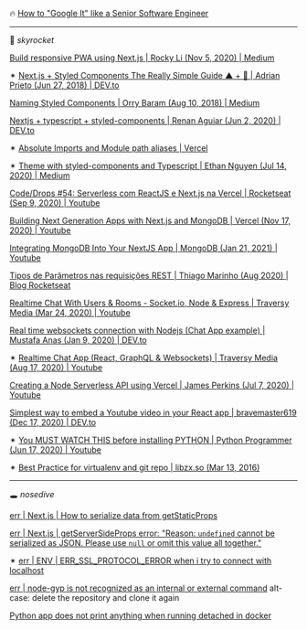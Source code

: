 🔥 [How to "Google It" like a Senior Software Engineer](https://www.youtube.com/watch?v=cEBkvm0-rg0) 

---

🚀 _skyrocket_ 

[Build responsive PWA using Next.js | Rocky Li (Nov 5, 2020) | Medium](https://rockyli.medium.com/build-responsive-pwa-using-next-js-ac437adac5b3)

✴ [Next.js + Styled Components The Really Simple Guide ▲ + 💅 | Adrian Prieto (Jun 27, 2018) | DEV.to](https://dev.to/aprietof/nextjs--styled-components-the-really-simple-guide----101c)

[Naming Styled Components | Orry Baram (Aug 10, 2018) | Medium](https://medium.com/inturn-eng/naming-styled-components-d7097950a245)

[Nextjs + typescript + styled-components | Renan Aguiar (Jun 2, 2020) | DEV.to](https://dev.to/rffaguiar/nextjs-typescript-styled-components-1i3m)

✴ [Absolute Imports and Module path aliases | Vercel](https://nextjs.org/docs/advanced-features/module-path-aliases)

✴ [Theme with styled-components and Typescript | Ethan Nguyen (Jul 14, 2020) | Medium](https://medium.com/rbi-tech/theme-with-styled-components-and-typescript-209244ec15a3)

[Code/Drops #54: Serverless com ReactJS e Next.js na Vercel | Rocketseat (Sep 9, 2020) | Youtube](https://www.youtube.com/watch?v=Cz55Jmhfw84)

[Building Next Generation Apps with Next.js and MongoDB | Vercel (Nov 17, 2020) | Youtube](https://www.youtube.com/watch?v=MOqkfQIMdLE)

[Integrating MongoDB Into Your NextJS App | MongoDB (Jan 21, 2021) | Youtube](https://www.youtube.com/watch?v=aAupumVpqcE)

[Tipos de Parâmetros nas requisições REST | Thiago Marinho (Aug 2020) | Blog Rocketseat](https://blog.rocketseat.com.br/tipos-de-parametros-nas-requisicoes-rest/)

[Realtime Chat With Users & Rooms - Socket.io, Node & Express | Traversy Media (Mar 24, 2020) | Youtube](https://www.youtube.com/watch?v=jD7FnbI76Hg)

[Real time websockets connection with Nodejs (Chat App example) | Mustafa Anas (Jan 9, 2020) | DEV.to](https://dev.to/mustafaanaskh99/real-time-websockets-connection-with-nodejs-chat-app-example-5emh)

✴ [Realtime Chat App (React, GraphQL & Websockets) | Traversy Media (Aug 17, 2020) | Youtube](https://www.youtube.com/watch?v=E3NHd-PkLrQ&list=WL&index=15&t=1843s)

[Creating a Node Serverless API using Vercel | James Perkins (Jul 7, 2020) | Youtube](https://www.youtube.com/watch?v=BhArBPtW6Ms) 

[Simplest way to embed a Youtube video in your React app | bravemaster619 (Dec 17, 2020) | DEV.to](https://dev.to/bravemaster619/simplest-way-to-embed-a-youtube-video-in-your-react-app-3bk2)

✴ [You MUST WATCH THIS before installing PYTHON | Python Programmer (Jun 17, 2020) | Youtube](https://www.youtube.com/watch?v=28eLP22SMTA)

✴ [Best Practice for virtualenv and git repo | libzx.so (Mar 13, 2016)](https://libzx.so/main/learning/2016/03/13/best-practice-for-virtualenv-and-git-repos.html)

---

🕳️ _nosedive_

[err | Next.js | How to serialize data from getStaticProps](https://stackoverflow.com/questions/66106776/error-how-to-serialize-data-from-getstaticprops-next-js)

[err | Next.js | getServerSideProps error: "Reason: `undefined` cannot be serialized as JSON. Please use `null` or omit this value all together."](https://github.com/vercel/next.js/discussions/11209)

✴ [err | ENV | ERR_SSL_PROTOCOL_ERROR when i try to connect with localhost](https://stackoverflow.com/questions/58003508/err-ssl-protocol-error-when-i-try-to-connect-with-localhost)

[err | node-gyp is not recognized as an internal or external command](https://stackoverflow.com/questions/52106262/node-pre-gyp-err-while-trying-to-npm-install/52113884) 
alt-case: delete the repository and clone it again

[Python app does not print anything when running detached in docker](https://stackoverflow.com/questions/29663459/python-app-does-not-print-anything-when-running-detached-in-docker)
